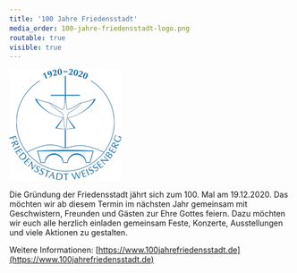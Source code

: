 ```yaml
---
title: '100 Jahre Friedensstadt'
media_order: 100-jahre-friedensstadt-logo.png
routable: true
visible: true
---
```


[![100 Jahre Friedensstadt](100-jahre-friedensstadt-logo.png?classes=center)](https://www.100jahrefriedensstadt.de)   

Die Gründung der Friedensstadt jährt sich zum 100. Mal am 19.12.2020. 
Das möchten wir ab diesem Termin im nächsten Jahr gemeinsam mit Geschwistern, Freunden und Gästen zur Ehre Gottes feiern. Dazu möchten wir euch alle herzlich einladen gemeinsam Feste, Konzerte, Ausstellungen und viele Aktionen zu gestalten.


Weitere Informationen: [https://www.100jahrefriedensstadt.de](https://www.100jahrefriedensstadt.de)